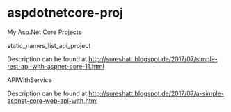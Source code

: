 # aspdotnetcore-proj
My Asp.Net Core Projects

static_names_list_api_project

Description can be found at http://sureshatt.blogspot.de/2017/07/simple-rest-api-with-aspnet-core-11.html 

APIWithService

Description can be found at http://sureshatt.blogspot.de/2017/07/a-simple-aspnet-core-web-api-with.html 

